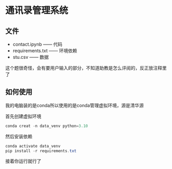 # 通讯录管理系统

## 文件

* contact.ipynb —— 代码
* requirements.txt —— 环境依赖
* stu.csv —— 数据

这个题很奇怪，会有要用户输入的部分，不知道助教是怎么评阅的，反正放注释里了

## 如何使用

我的电脑装的是conda所以使用的是conda管理虚拟环境，源是清华源

首先创建虚拟环境

```powershell
conda creat -n data_venv python=3.10
```

然后安装依赖

```powershell
conda activate data_venv
pip install -r requirements.txt
```

接着你运行就行了
